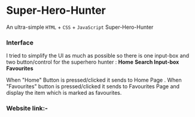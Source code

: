 # Super-Hero-Hunter
An ultra-simple `HTML` + `CSS` + `JavaScript` Super-Hero-Hunter

### Interface
I tried to simplify the UI as much as possible so there is one input-box and two button/control for the superhero hunter : **Home**
**Search Input-box** **Favourites**

When "Home" Button is pressed/clicked it sends to Home Page .
When "Favourites" button is pressed/clicked it sends to Favourites Page and display the item which is marked as favourites.


### Website link:- 
